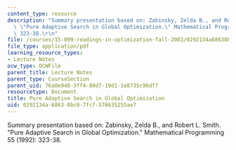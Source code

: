 ```yaml
---
content_type: resource
description: "Summary presentation based on: Zabinsky, Zelda B., and Robert L. Smith.\
  \ \"Pure Adaptive Search in Global Optimization.\" Mathematical Programming 55 (1992):\
  \ 323-38.\r\n"
file: /courses/15-099-readings-in-optimization-fall-2003/0292134a68638bc07fcf576635255ae7_ses6_zabinsky1.pdf
file_type: application/pdf
learning_resource_types:
- Lecture Notes
ocw_type: OCWFile
parent_title: Lecture Notes
parent_type: CourseSection
parent_uid: 76a0e948-3ff4-80d7-19d1-1e8735c96df7
resourcetype: Document
title: Pure Adaptive Search in Global Optimization
uid: 0292134a-6863-8bc0-7fcf-576635255ae7
---
```

Summary presentation based on: Zabinsky, Zelda B., and Robert L. Smith. "Pure Adaptive Search in Global Optimization." Mathematical Programming 55 (1992): 323-38.


